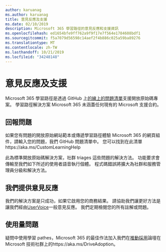```yaml
---
author: karuanag
ms.author: karuanag
title: 意見反應及支援
ms.date: 02/10/2019
description: Microsoft 365 學習路徑的意見反應和支援資訊
ms.openlocfilehash: ed1654bfe9ff762a9f9f17e7f564e1784608bdf1
ms.sourcegitcommit: f5a7079d56598c14aef2f4b886c025a59ba89276
ms.translationtype: MT
ms.contentlocale: zh-TW
ms.lasthandoff: 10/21/2019
ms.locfileid: "34248148"
---
```

# <a name="feedback-and-support"></a>意見反應及支援

Microsoft 365 學習路徑是透過 GitHub 上[的線上的問題清單](https://aka.ms/CustomLearningHelp)支援開放原始碼專案。 學習路徑解決方案 Microsoft 365 未涵蓋任何現有的 Microsoft 支援合約。  

## <a name="report-issues"></a>回報問題

如果您有問題的開放原始網站範本或傳遞學習路徑體驗 Microsoft 365 的網頁組件，請輸入您的問題，我們 GitHub 問題清單中。  您可以找到在此清單https://aka.ms/CustomLearningHelp  

此為標準開放原始碼解決方案，社群 triages 這些問題的解決方法。 功能要求會傳輸至我們如下所述的使用者語音執行個體。 程式碼錯誤將擴大為社群和服務管理員分級和解決方法。  

## <a name="provide-us-feedback"></a>我們提供意見反應

我們的解決方案是只成功，如果它啟用您的商務結果。  請協助我們讓更好方法是讓我們經由[UserVoice](https://microsoftteams.uservoice.com/forums/913429-learning-solutions)一般意見反應。  我們定期檢閱您的所有註解或問題。

## <a name="usage-questions"></a>使用量問題

疑問中使用學習 pathes，Microsoft 365 的最佳作法加入我們在[推動採用](https://aka.ms/DriveAdoption)論壇在 Microsoft 技術社群上的https://aka.ms/DriveAdoption。 

